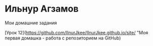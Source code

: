 # Ильнур Агзамов
Мои домашние задания

[Урок 12](https://github.com/IlnurJkee/IlnurJkee.github.io/site/ "Моя первая домашка - работа с репозиторием на  GitHub)
